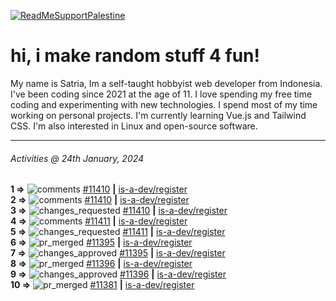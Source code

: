 [![ReadMeSupportPalestine](https://github.com/Safouene1/support-palestine-banner/blob/master/banner-support.svg)](https://github.com/Safouene1/support-palestine-banner)
# hi, i make random stuff 4 fun!

My name is Satria, Im a self-taught hobbyist web developer from Indonesia. I've been coding since 2021 at the age of 11. I love spending my free time coding and experimenting with new technologies. I spend most of my time working on personal projects. I'm currently learning Vue.js and Tailwind CSS. I'm also interested in Linux and open-source software.

---

<!--RECENT_ACTIVITY:last_update-->
###### Activities @ 24th January, 2024
<!--RECENT_ACTIVITY:last_update_end-->

<!--RECENT_ACTIVITY:start-->
**1 =>** ![comments](https://cdn.jsdelivr.net/gh/Readme-Workflows/Readme-Icons@main/icons/octicons/Comment.svg) [#11410](https://github.com/is-a-dev/register/pull/11410#discussion_r1464202951) **|** [is-a-dev/register](https://github.com/is-a-dev/register)<br>
**2 =>** ![comments](https://cdn.jsdelivr.net/gh/Readme-Workflows/Readme-Icons@main/icons/octicons/Comment.svg) [#11410](https://github.com/is-a-dev/register/pull/11410#discussion_r1464202574) **|** [is-a-dev/register](https://github.com/is-a-dev/register)<br>
**3 =>** ![changes_requested](https://cdn.jsdelivr.net/gh/Readme-Workflows/Readme-Icons@main/icons/octicons/RequestedChanges.svg) [#11410](https://github.com/is-a-dev/register/pull/11410#pullrequestreview-1840253037) **|** [is-a-dev/register](https://github.com/is-a-dev/register)<br>
**4 =>** ![comments](https://cdn.jsdelivr.net/gh/Readme-Workflows/Readme-Icons@main/icons/octicons/Comment.svg) [#11411](https://github.com/is-a-dev/register/pull/11411#discussion_r1464202006) **|** [is-a-dev/register](https://github.com/is-a-dev/register)<br>
**5 =>** ![changes_requested](https://cdn.jsdelivr.net/gh/Readme-Workflows/Readme-Icons@main/icons/octicons/RequestedChanges.svg) [#11411](https://github.com/is-a-dev/register/pull/11411#pullrequestreview-1840252257) **|** [is-a-dev/register](https://github.com/is-a-dev/register)<br>
**6 =>** ![pr_merged](https://cdn.jsdelivr.net/gh/Readme-Workflows/Readme-Icons@main/icons/octicons/PullRequestMerged.svg) [#11395](https://github.com/is-a-dev/register/pull/11395) **|** [is-a-dev/register](https://github.com/is-a-dev/register)<br>
**7 =>** ![changes_approved](https://cdn.jsdelivr.net/gh/Readme-Workflows/Readme-Icons@main/icons/octicons/ApprovedChanges.svg) [#11395](https://github.com/is-a-dev/register/pull/11395#pullrequestreview-1838990213) **|** [is-a-dev/register](https://github.com/is-a-dev/register)<br>
**8 =>** ![pr_merged](https://cdn.jsdelivr.net/gh/Readme-Workflows/Readme-Icons@main/icons/octicons/PullRequestMerged.svg) [#11396](https://github.com/is-a-dev/register/pull/11396) **|** [is-a-dev/register](https://github.com/is-a-dev/register)<br>
**9 =>** ![changes_approved](https://cdn.jsdelivr.net/gh/Readme-Workflows/Readme-Icons@main/icons/octicons/ApprovedChanges.svg) [#11396](https://github.com/is-a-dev/register/pull/11396#pullrequestreview-1838985706) **|** [is-a-dev/register](https://github.com/is-a-dev/register)<br>
**10 =>** ![pr_merged](https://cdn.jsdelivr.net/gh/Readme-Workflows/Readme-Icons@main/icons/octicons/PullRequestMerged.svg) [#11381](https://github.com/is-a-dev/register/pull/11381) **|** [is-a-dev/register](https://github.com/is-a-dev/register)<br>
<!--RECENT_ACTIVITY:end-->
